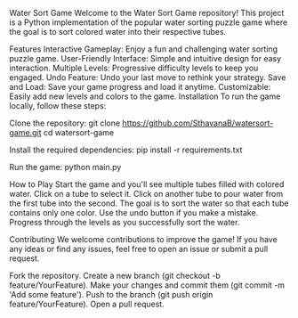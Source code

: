 
Water Sort Game
Welcome to the Water Sort Game repository! This project is a Python implementation of the popular water sorting puzzle game where the goal is to sort colored water into their respective tubes.

Features
Interactive Gameplay: Enjoy a fun and challenging water sorting puzzle game.
User-Friendly Interface: Simple and intuitive design for easy interaction.
Multiple Levels: Progressive difficulty levels to keep you engaged.
Undo Feature: Undo your last move to rethink your strategy.
Save and Load: Save your game progress and load it anytime.
Customizable: Easily add new levels and colors to the game.
Installation
To run the game locally, follow these steps:

Clone the repository:
git clone https://github.com/SthavanaB/watersort-game.git
cd watersort-game

Install the required dependencies:
pip install -r requirements.txt

Run the game:
python main.py

How to Play
Start the game and you'll see multiple tubes filled with colored water.
Click on a tube to select it.
Click on another tube to pour water from the first tube into the second.
The goal is to sort the water so that each tube contains only one color.
Use the undo button if you make a mistake.
Progress through the levels as you successfully sort the water.

Contributing
We welcome contributions to improve the game! If you have any ideas or find any issues, feel free to open an issue or submit a pull request.

Fork the repository.
Create a new branch (git checkout -b feature/YourFeature).
Make your changes and commit them (git commit -m 'Add some feature').
Push to the branch (git push origin feature/YourFeature).
Open a pull request.
